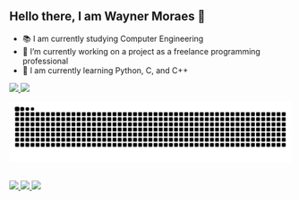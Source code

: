 ## Hello there, I am Wayner Moraes 🚀

- 📚 I am currently studying Computer Engineering  
- 🔭 I’m currently working on a project as a freelance programming professional  
- 🌱 I am currently learning Python, C, and C++  

<div>
  <a href="https://github.com/WaynerMoraes12">
    <img height="180em" src="https://github-readme-stats.vercel.app/api?username=WaynerMoraes12&show_icons=true&theme=dark&include_all_commits=true&count_private=true"/>
    <img height="180em" src="https://github-readme-stats.vercel.app/api/top-langs/?username=WaynerMoraes12&layout=compact&langs_count=16&theme=dark"/>
  </a>
</div>

![github snake animation](https://raw.githubusercontent.com/WaynerMoraes12/WaynerMoraes12/output/github-snake.svg)

##

<div> 
  <a href="https://www.instagram.com/wayner.m12/">
    <img src="https://img.shields.io/badge/-Instagram-%23E4405F?style=for-the-badge&logo=instagram&logoColor=white">
  </a>
  <a href="mailto:waynerbusiness@outlook.com">
    <img src="https://img.shields.io/badge/-Outlook-%230078D7?style=for-the-badge&logo=microsoft-outlook&logoColor=white">
  </a>
  <a href="https://www.linkedin.com/in/wayner-moraes-8494451a3/">
    <img src="https://img.shields.io/badge/-LinkedIn-%230077B5?style=for-the-badge&logo=linkedin&logoColor=white">
  </a> 
</div>
